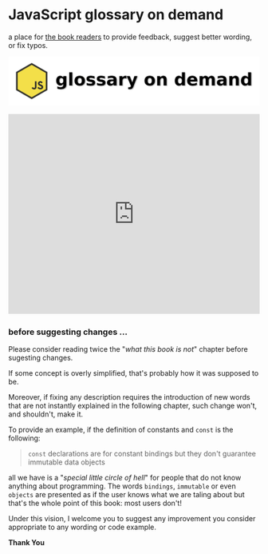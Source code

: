 # JavaScript glossary on demand
a place for [the book readers](https://leanpub.com/jsglossary) to provide feedback, suggest better wording, or fix typos.

![book logo](img/js-glossary-on-demand.png)

<iframe width="100%" height="400" src="https://leanpub.com/jsglossary/embed" frameborder="0" allowtransparency="true"></iframe>

### before suggesting changes ...

Please consider reading twice the "_what this book is not_" chapter before sugesting changes.

If some concept is overly simplified, that's probably how it was supposed to be.

Moreover, if fixing any description requires the introduction of new words that are not instantly explained in the following chapter, such change won't, and shouldn't, make it.

To provide an example, if the definition of constants and `const` is the following:

> `const` declarations are for constant bindings but they don't guarantee immutable data objects

all we have is a "_special little circle of hell_" for people that do not know anything about programming.
The words `bindings`, `immutable` or even `objects` are presented as if the user knows what we are taling about but that's the whole point of this book: most users don't!

Under this vision, I welcome you to suggest any improvement you consider appropriate to any wording or code example.

**Thank You**